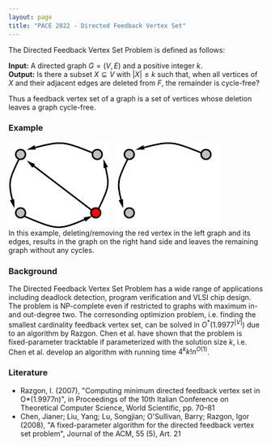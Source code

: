 ```yaml
---
layout: page
title: "PACE 2022 - Directed Feedback Vertex Set"
---
```


The Directed Feedback Vertex Set Problem is defined as follows:

**Input:** A directed graph $G = (V, E)$ and a positive integer $k$. <br/>
**Output:** Is there a subset $X \subseteq V$ with $|X| \leq k$ such that, when all vertices of $X$ and their adjacent edges are deleted from $F$, the remainder is cycle-free?

Thus a feedback vertex set of a graph is a set of vertices whose deletion leaves a graph cycle-free.

### Example

<img src="/2022/img/example.png" alt="example" style="float: left; width:200px; margin-right: 3%;"/>
<img src="/2022/img/exampleremoved.png" alt="exampleremoved" style="float: left; width:200px;"/>
<p style="clear: both;">

In this example, deleting/removing the red vertex in the left graph and its edges, results in the graph on the right hand side and leaves the remaining graph without any cycles.

### Background 

The Directed Feedback Vertex Set Problem has a wide range of applications including deadlock detection, program verification and VLSI chip design.  The problem is NP-complete even if restricted to graphs with maximum in- and out-degree two. The corresonding optimizion problem, i.e. finding the smallest cardinality feedback vertex set, can be solved in $O^*(1.9977^|V|)$ due to an algorithm by Razgon. Chen et al. have shown that the problem is fixed-parameter tracktable if parameterized with the solution size $k$, i.e. Chen et al. develop an algorithm with running time $4^kk!n^{O(1)}$.


### Literature

 - Razgon, I. (2007), "Computing minimum directed feedback vertex set in O*(1.9977n)", in Proceedings of the 10th Italian Conference on Theoretical Computer Science, World Scientific, pp. 70–81
 - Chen, Jianer; Liu, Yang; Lu, Songjian; O'Sullivan, Barry; Razgon, Igor (2008), "A fixed-parameter algorithm for the directed feedback vertex set problem", Journal of the ACM, 55 (5), Art. 21


